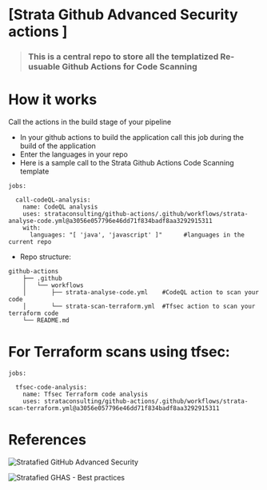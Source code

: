 # [Strata Github Advanced Security actions ]


> ### This is a central repo to store all the templatized Re-usuable Github Actions for Code Scanning


# How it works

Call the actions in the build stage of your pipeline 

* In your github actions to build the application call this job during the build of the application
* Enter the languages in your repo
* Here is a sample call to the Strata Github Actions Code Scanning template 

```
jobs:

  call-codeQL-analysis:
    name: CodeQL analysis 
    uses: strataconsulting/github-actions/.github/workflows/strata-analyse-code.yml@a3056e057796e46dd71f834badf8aa3292915311
    with:
      languages: "[ 'java', 'javascript' ]"      #languages in the current repo
```


* Repo structure:

```
github-actions
    ├── .github
    │   └── workflows
    │       ├── strata-analyse-code.yml    #CodeQL action to scan your code
    │       └── strata-scan-terraform.yml  #Tfsec action to scan your terraform code
    └── README.md

```

# For Terraform scans using tfsec:

```
jobs:

  tfsec-code-analysis:
    name: Tfsec Terraform code analysis  
    uses: strataconsulting/github-actions/.github/workflows/strata-scan-terraform.yml@a3056e057796e46dd71f834badf8aa3292915311

```

# References

![Stratafied GitHub Advanced Security](https://strataconsulting.atlassian.net/l/cp/sNt3DDM9)

![Stratafied GHAS - Best practices](https://strataconsulting.atlassian.net/l/cp/1qcDTPv1)
